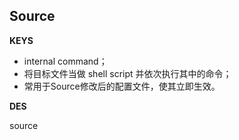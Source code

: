 ## Source
**KEYS**
- internal command；
- 将目标文件当做 shell script 并依次执行其中的命令；
- 常用于Source修改后的配置文件，使其立即生效。


**DES**

source
